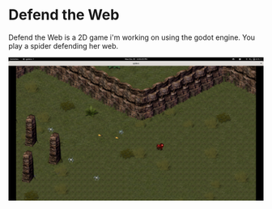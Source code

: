 # Defend the Web

Defend the Web is a 2D game i'm working on using the godot engine. You play a spider defending her web.

![screenshot](./screenshot.png)